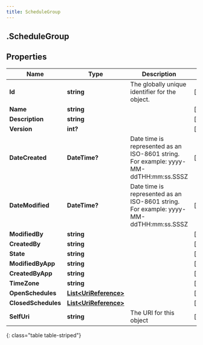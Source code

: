```yaml
---
title: ScheduleGroup
---
```

## .ScheduleGroup

## Properties

|Name | Type | Description | Notes|
|------------ | ------------- | ------------- | -------------|
| **Id** | **string** | The globally unique identifier for the object. | [optional] |
| **Name** | **string** |  | [optional] |
| **Description** | **string** |  | [optional] |
| **Version** | **int?** |  | [optional] |
| **DateCreated** | **DateTime?** | Date time is represented as an ISO-8601 string. For example: yyyy-MM-ddTHH:mm:ss.SSSZ | [optional] |
| **DateModified** | **DateTime?** | Date time is represented as an ISO-8601 string. For example: yyyy-MM-ddTHH:mm:ss.SSSZ | [optional] |
| **ModifiedBy** | **string** |  | [optional] |
| **CreatedBy** | **string** |  | [optional] |
| **State** | **string** |  | [optional] |
| **ModifiedByApp** | **string** |  | [optional] |
| **CreatedByApp** | **string** |  | [optional] |
| **TimeZone** | **string** |  | [optional] |
| **OpenSchedules** | [**List&lt;UriReference&gt;**](UriReference.html) |  | [optional] |
| **ClosedSchedules** | [**List&lt;UriReference&gt;**](UriReference.html) |  | [optional] |
| **SelfUri** | **string** | The URI for this object | [optional] |
{: class="table table-striped"}


